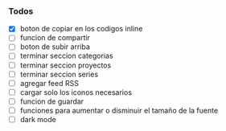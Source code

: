 ### Todos
- [X] boton de copiar en los codigos inline
- [ ] funcion de compartir
- [ ] boton de subir arriba
- [ ] terminar seccion categorias
- [ ] terminar seccion proyectos
- [ ] terminar seccion series
- [ ] agregar feed RSS
- [ ] cargar solo los iconos necesarios
- [ ] funcion de guardar
- [ ] funciones para aumentar o disminuir el tamaño de la fuente
- [ ] dark mode
